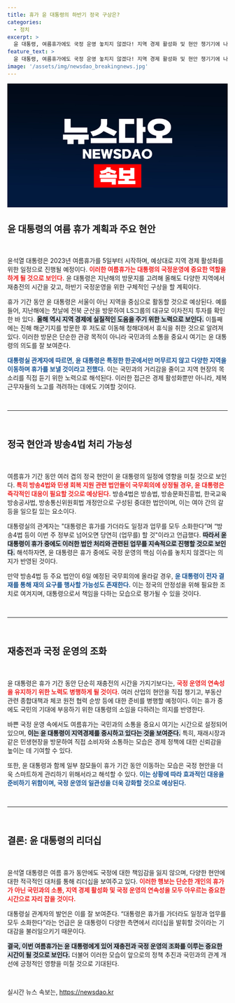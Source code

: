 ```yaml
---
title: 휴가 윤 대통령의 하반기 정국 구상은?
categories:
  - 정치
excerpt: >
  윤 대통령, 여름휴가에도 국정 운영 놓치지 않겠다! 지역 경제 활성화 및 현안 챙기기에 나설 예정. 휴가 중에도 법안 처리와 목소리 청취, 국정 보고 소화 계획으로 눈길을 끌고 있다.
feature_text: >
  윤 대통령, 여름휴가에도 국정 운영 놓치지 않겠다! 지역 경제 활성화 및 현안 챙기기에 나설 예정. 휴가 중에도 법안 처리와 목소리 청취, 국정 보고 소화 계획으로 눈길을 끌고 있다.
image: '/assets/img/newsdao_breakingnews.jpg'
---
```


<p><img src="/assets/img/newsdao_breakingnews.jpg" alt="cryptoinkorea 속보" /></p>

<h2 data-ke-size="size26">윤 대통령의 여름 휴가 계획과 주요 현안</h2>

<p data-ke-size="size16">&nbsp;</p>

<p>윤석열 대통령은 2023년 여름휴가를 5일부터 시작하며, 예상대로 지역 경제 활성화를 위한 일정으로 진행될 예정이다. <b><span style="color: #ee2323;">이러한 여름휴가는 대통령의 국정운영에 중요한 역할을 하게 될 것으로 보인다.</span></b> 윤 대통령은 지난해의 방문지를 고려해 올해도 다양한 지역에서 재충전의 시간을 갖고, 하반기 국정운영을 위한 구체적인 구상을 할 계획이다.</p>

<p>휴가 기간 동안 윤 대통령은 서울이 아닌 지역을 중심으로 활동할 것으로 예상된다. 예를 들어, 지난해에는 첫날에 전북 군산을 방문하여 LS그룹의 대규모 이차전지 투자를 확인한 바 있다. <b><span style="background-color: #21538527;">올해 역시 지역 경제에 실질적인 도움을 주기 위한 노력으로 보인다.</span></b> 이틀째에는 진해 해군기지를 방문한 후 저도로 이동해 청해대에서 휴식을 취한 것으로 알려져 있다. 이러한 방문은 단순한 관광 목적이 아니라 국민과의 소통을 중요시 여기는 윤 대통령의 의도를 잘 보여준다.</p>

<p><b><span style="color: #1a5490;">대통령실 관계자에 따르면, 윤 대통령은 특정한 한곳에서만 머무르지 않고 다양한 지역을 이동하며 휴가를 보낼 것이라고 전했다.</span></b> 이는 국민과의 거리감을 줄이고 지역 현장의 목소리를 직접 듣기 위한 노력으로 해석된다. 이러한 접근은 경제 활성화뿐만 아니라, 제복 근무자들의 노고를 격려하는 데에도 기여할 것이다.</p>

<p data-ke-size="size16">&nbsp;</p>

<hr />

<p data-ke-size="size16">&nbsp;</p>

<h2 data-ke-size="size26">정국 현안과 방송4법 처리 가능성</h2>

<p data-ke-size="size16">&nbsp;</p>

<p>여름휴가 기간 동안 여러 겹의 정국 현안이 윤 대통령의 일정에 영향을 미칠 것으로 보인다. <b><span style="color: #ee2323;">특히 방송4법와 민생 회복 지원 관련 법안들이 국무회의에 상정될 경우, 윤 대통령은 즉각적인 대응이 필요할 것으로 예상된다.</span></b> 방송4법은 방송법, 방송문화진흥법, 한국교육방송공사법, 방송통신위원회법 개정안으로 구성된 중대한 법안이며, 이는 여야 간의 갈등을 일으킬 있는 요소이다.</p>

<p>대통령실의 관계자는 "대통령은 휴가를 가더라도 일정과 업무를 모두 소화한다”며 “방송4법 등이 이번 주 정부로 넘어오면 당연히 (업무를) 할 것"이라고 언급했다. <b><span style="background-color: #21538527;">따라서 윤 대통령이 휴가 중에도 이러한 법안 처리와 관련된 업무를 지속적으로 진행할 것으로 보인다.</span></b> 해석하자면, 윤 대통령은 휴가 중에도 국정 운영의 핵심 이슈를 놓치지 않겠다는 의지가 반영된 것이다.</p>

<p>만약 방송4법 등 주요 법안이 6일 예정된 국무회의에 올라갈 경우, <b><span style="color: #1a5490;">윤 대통령이 전자 결재를 통해 재의 요구를 행사할 가능성도 존재한다.</span></b> 이는 정국의 안정성을 위해 필요한 조치로 여겨지며, 대통령으로서 책임을 다하는 모습으로 평가될 수 있을 것이다. </p>

<p data-ke-size="size16">&nbsp;</p>

<hr />

<p data-ke-size="size16">&nbsp;</p>

<h2 data-ke-size="size26">재충전과 국정 운영의 조화</h2>

<p data-ke-size="size16">&nbsp;</p>

<p>윤 대통령은 휴가 기간 동안 단순히 재충전의 시간을 가지기보다는, <b><span style="color: #ee2323;">국정 운영의 연속성을 유지하기 위한 노력도 병행하게 될 것이다.</span></b> 여러 산업의 현안을 직접 챙기고, 부동산 관련 종합대책과 체코 원전 협력 순방 등에 대한 준비를 병행할 예정이다. 이는 휴가 중에도 국민의 기대에 부응하기 위한 대통령의 소임을 다하려는 의지를 반영한다.</p>

<p>바쁜 국정 운영 속에서도 여름휴가는 국민과의 소통을 중요시 여기는 시간으로 설정되어 있으며, <b><span style="background-color: #21538527;">이는 윤 대통령이 지역경제를 중시하고 있다는 것을 보여준다.</span></b> 특히, 재래시장과 같은 민생현장을 방문하여 직접 소비자와 소통하는 모습은 경제 정책에 대한 신뢰감을 높이는 데 기여할 수 있다.</p>

<p>또한, 윤 대통령과 함께 일부 참모들이 휴가 기간 동안 이동하는 모습은 국정 현안을 더욱 스마트하게 관리하기 위해서라고 해석할 수 있다. <b><span style="color: #1a5490;">이는 상황에 따라 효과적인 대응을 준비하기 위함이며, 국정 운영의 일관성을 더욱 강화할 것으로 예상된다.</span></b></p>

<p data-ke-size="size16">&nbsp;</p>

<hr />

<p data-ke-size="size16">&nbsp;</p>

<h2 data-ke-size="size26">결론: 윤 대통령의 리더십</h2>

<p data-ke-size="size16">&nbsp;</p>

<p>윤석열 대통령은 여름 휴가 동안에도 국정에 대한 책임감을 잃지 않으며, 다양한 현안에 대한 적극적인 대처를 통해 리더십을 보여주고 있다. <b><span style="color: #ee2323;">이러한 행보는 단순한 개인의 휴가가 아닌 국민과의 소통, 지역 경제 활성화 및 국정 운영의 연속성을 모두 아우르는 중요한 시간으로 자리 잡을 것이다.</span></b> </p>

<p>대통령실 관계자의 발언은 이를 잘 보여준다. “대통령은 휴가를 가더라도 일정과 업무를 모두 소화한다”라는 언급은 윤 대통령이 다양한 측면에서 리더십을 발휘할 것이라는 기대감을 불러일으키기 때문이다. </p>

<p><b><span style="background-color: #21538527;">결국, 이번 여름휴가는 윤 대통령에게 있어 재충전과 국정 운영의 조화를 이루는 중요한 시간이 될 것으로 보인다.</span></b> 더불어 이러한 모습이 앞으로의 정책 추진과 국민과의 관계 개선에 긍정적인 영향을 미칠 것으로 기대된다. </p>

<p data-ke-size="size16">&nbsp;</p>
실시간 뉴스 속보는, <a href="https://newsdao.kr" rel="dofollow">https://newsdao.kr</a>


